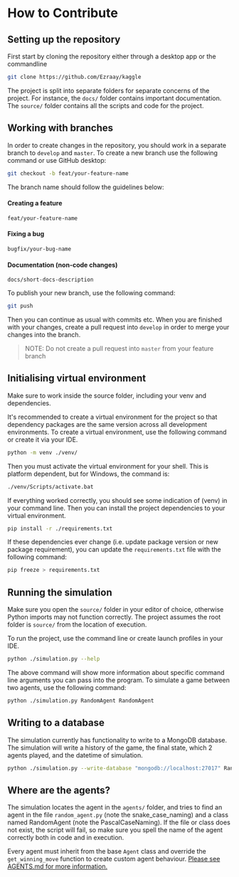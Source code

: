 # How to Contribute

## Setting up the repository

First start by cloning the repository either through a desktop app or the commandline

```bash
git clone https://github.com/Ezraay/kaggle
```

The project is split into separate folders for separate concerns of the project.
For instance, the `docs/` folder contains important documentation. The `source/` folder contains all the scripts and
code for the project.

## Working with branches
In order to create changes in the repository, you should work in a separate branch to `develop` and `master`. To create a new branch
use the following command or use GitHub desktop:
```bash
git checkout -b feat/your-feature-name
```

The branch name should follow the guidelines below:

#### Creating a feature
`feat/your-feature-name`
#### Fixing a bug
`bugfix/your-bug-name`
#### Documentation (non-code changes)
`docs/short-docs-description`

To publish your new branch, use the following command:
```bash
git push
```

Then you can continue as usual with commits etc.
When you are finished with your changes, create a pull request into `develop` in order to merge your changes into the branch.
> NOTE: Do not create a pull request into `master` from your feature branch

## Initialising virtual environment

Make sure to work inside the source folder, including your venv and dependencies.

It's recommended to create a virtual environment for the project so that dependency packages are the same version
across all development environments. To create a virtual environment, use the following command or create it
via your IDE.

```bash
python -m venv ./venv/
```

Then you must activate the virtual environment for your shell. This is platform dependent, but for Windows, the command
is:

```bash
./venv/Scripts/activate.bat
```

If everything worked correctly, you should see some indication of (venv) in your command line.
Then you can install the project dependencies to your virtual environment.

```bash
pip install -r ./requirements.txt
```

If these dependencies ever change (i.e. update package version or new package requirement), you can
update the `requirements.txt` file with the following command:
```bash
pip freeze > requirements.txt
```

## Running the simulation

Make sure you open the `source/` folder in your editor of choice, otherwise Python imports may not
function correctly. The project assumes the root folder is `source/` from the location of execution.

To run the project, use the command line or create launch profiles in your IDE.

```bash
python ./simulation.py --help
```

The above command will show more information about specific command line arguments you can pass into the
program. To simulate a game between two agents, use the following command:

```bash
python ./simulation.py RandomAgent RandomAgent
```

## Writing to a database
The simulation currently has functionality to write to a MongoDB database. The simulation will write a history of the 
game, the final state, which 2 agents played, and the datetime of simulation.
```bash
python ./simulation.py --write-database "mongodb://localhost:27017" RandomAgent RandomAgent
```

## Where are the agents?

The simulation locates the agent in the `agents/` folder, and tries to find an agent in the file `random_agent.py`
(note the snake_case_naming) and a class named RandomAgent (note the PascalCaseNaming). If the file or class does not
exist, the script will fail, so make sure you spell the name of the agent correctly both in code and in execution.

Every agent must inherit from the base `Agent` class and override the `get_winning_move` function to create
custom agent behaviour.
[Please see AGENTS.md for more information. ](https://github.com/Ezraay/kaggle/blob/master/docs/AGENTS.md)